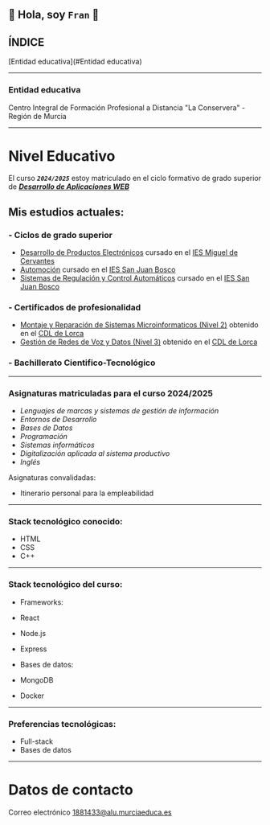 ## 👋 Hola, soy `Fran` 👋

## ÍNDICE
[Entidad educativa](#Entidad educativa)

***

### Entidad educativa
Centro Integral de Formación Profesional a Distancia "La Conservera" - Región de Murcia

***

# Nivel Educativo

El curso ***`2024/2025`*** estoy matriculado en el ciclo formativo de grado superior de [***Desarrollo de Aplicaciones WEB***](https://llegarasalto.com/guiafp/ciclos/IFC-323.html)<br>

## Mis estudios actuales:
###	- Ciclos de grado superior

- [Desarrollo de Productos Electrónicos](https://www.todofp.es/que-estudiar/logse/electricidad-electronica/desarrollo-prod-electronicos.html "Obtenido en 2009") cursado en el [IES Miguel de Cervantes](https://main.iesmigueldecervantes.com/ "Ubicado en Murcia")
- [Automoción](https://llegarasalto.com/guiafp/ciclos/TMV-321.html "Obtenido en 2011") cursado en el [IES San Juan Bosco](https://www.iessanjuanbosco.es/ "Ubicado en Lorca")
- [Sistemas de Regulación y Control Automáticos](https://www.todofp.es/que-estudiar/logse/electricidad-electronica/sistemas-regulacion-control-automaticos.html "Obtenido en 2015") cursado en el [IES San Juan Bosco](https://www.iessanjuanbosco.es/ "Ubicado en Lorca")

###	- Certificados de profesionalidad

- [Montaje y Reparación de Sistemas Microinformaticos (Nivel 2)](https://todofp.es/buscadorcertificados/fichaCP?codCertificado=IFCT0309 "Obtenido en 2014") obtenido en el [CDL de Lorca](https://www.lorca.es/desarrollolocalyempleo.asp?id=60 "Centro de Desarrollo Local")
- [Gestión de Redes de Voz y Datos (Nivel 3)](https://todofp.es/buscadorcertificados/fichaCP?codCertificado=IFCM0310 "Obtenido en 2015") obtenido en el [CDL de Lorca](https://www.lorca.es/desarrollolocalyempleo.asp?id=60 "Centro de Desarrollo Local")

###	- Bachillerato Cientifico-Tecnológico

***

### Asignaturas matriculadas para el curso 2024/2025

- *Lenguajes de marcas y sistemas de gestión de información*
- *Entornos de Desarrollo*
- *Bases de Datos*
- *Programación*
- *Sistemas informáticos*
- *Digitalización aplicada al sistema productivo*
- *Inglés*
	
Asignaturas convalidadas:
- Itinerario personal para la empleabilidad

***

### Stack tecnológico conocido:

- HTML
- CSS
- C++

***

### Stack tecnológico del curso:

- Frameworks:

- React
- Node.js
- Express

- Bases de datos:

- MongoDB
- Docker
   
***

### Preferencias tecnológicas:

- Full-stack
- Bases de datos

***

# Datos de contacto
Correo electrónico <1881433@alu.murciaeduca.es>


<!---
Fran-murciaeduca/Fran-murciaeduca es un repositorio ✨ special ✨ porque`README.md` (este archivo) aparece en tu perfil de GitHub.
Tu puedes clicar en el enlace Preview para ver los cambios.
--->
